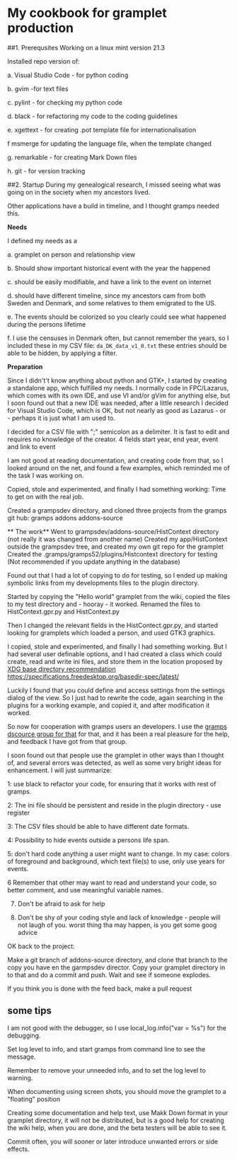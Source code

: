 # My cookbook for gramplet production
##1. Prerequsites
Working on a linux mint version 21.3

Installed repo version of:

a. Visual Studio Code - for python coding

b. gvim -for text files 

c. pylint - for checking my python code

d. black - for refactoring my code to the coding guidelines

e. xgettext - for creating .pot template file for internationalisation 

f msmerge for updating the language file, when the template changed

g. remarkable - for creating Mark Down files

h. git - for version tracking

##2. Startup
During my genealogical research, I missed seeing what was going on in the society when my ancestors lived.

Other applications have a build in timeline, and I thought gramps needed this.

**Needs** 

I defined my needs as a

a. gramplet on person and relationship view

b. Should show important historical event with the year the happened

c. should be easily modifiable, and have a link to the event on internet

d. should have different timeline, since my ancestors cam from both Sweden and Denmark, and some relatives to them emigrated to the US.

e. The events should be colorized so you clearly could see what happened during the persons lifetime 

f. I use the censuses in Denmark often, but cannot remember the years, so I included these in my CSV file: `da_DK_data_v1_0.txt` these entries should be able to be hidden, by applying a filter.

**Preparation**

Since I didn't't know anything about python and GTK+, I started by creating a standalone app, which fulfilled my needs.
I normally code in FPC/Lazarus, which comes with its own IDE, and use VI and/or gVim for anything else, but I soon found out that a new IDE was needed, after a little research I decided for Visual Studio Code, which is OK, but not nearly as good as Lazarus - or - perhaps it is just what I am used to.

I decided for a CSV file with ";" semicolon as a delimiter. It is fast to edit and requires no knowledge of the creator. 4 fields start year, end year, event and link to event

I am not good at reading documentation, and creating code from that, so I looked around on the net, and found a few examples, which reminded me of the task I was working on.

Copied, stole and experimented, and finally I had something working: Time to get on with the real job.

Created a grampsdev directory, and cloned three projects from the gramps git hub:
gramps
addons
addons-source

** The work**
Went to grampsdev/addons-source/HistContext directory (not really it was changed from another name) 
Created my app/HistContext outside the grampsdev tree, and created my own git repo for the gramplet
Created the .gramps/gramps52/plugins/Histcontext directory for testing (Not recommended if you update anything in the database)

Found out that I had a lot of copying to do for testing, so I ended up making symbolic links from my developments files to the plugin directory.

Started by copying the "Hello world" gramplet from the wiki, copied the files to my test directory and - hooray - it worked.
Renamed the files to HistContext.gpr.py and HistContext.py

Then I changed the relevant fields in the HistContect.gpr.py, and started looking for gramplets which loaded a person, and used GTK3 graphics.

I copied, stole and experimented, and finally I had something working. But I had several user definable options, and I had created a class which could create, read and write ini files, and store them in the location proposed by
[XDG base directory recommendation](https://specifications.freedesktop.org/basedir-spec/latest/) https://specifications.freedesktop.org/basedir-spec/latest/

Luckily I found that you could define and access settings from the settings dialog of the view. So I just had to rewrite the code, again searching in the plugins for a working example, and copied it, and after modification it worked.

So now for cooperation with gramps users an developers. I use the [gramps dscource group for that](https://gramps.discourse.group/) for that, and it has been a real pleasure for the help, and feedback I have got from that group.

I soon found out that people use the gramplet in other ways than I thought of, and several errors was detected, as well as some very bright ideas for enhancement. I will just summarize:

1: use black to refactor your code, for ensuring that it works with rest of gramps.

2: The ini file should be persistent and reside in the plugin directory - use register

3: The CSV files should be able to have different date formats.

4: Possibility to hide events outside a persons life span.

5: don't hard code anything a user might want to change. In my case: colors of foreground and background, which text file(s) to use, only use years for events.

6 Remember that other may want to read and understand your code, so better comment, and use meaningful variable names.

7. Don't be afraid to ask for help

8. Don't be shy of your coding style and lack of knowledge - people will not laugh of you. worst thing tha may happen, is you get some goog advice 

  OK back to the project:
  	
 Make a git branch of addons-source directory, and clone that branch to the copy you have en the garmpsdev director.
  Copy your gramplet directory in to that and do a commit and push.
Wait and see if someone explodes.

If you think you is done with the feed back, make a pull request

## some tips
I am not good with the debugger, so I use local_log.info("var = %s") for the debugging.

Set log level to info, and start gramps from command line to see the message.

Remember to remove your unneeded info, and to set the log level to warning.

When documenting using screen shots, you should move the gramplet to a "floating" position

Creating some documentation and help text, use Makk Down format in your gramplet directory, it will not be distributed, but is a good help for creating the wiki help, when you are done, and the beta testers will be able to see it.

Commit often, you will sooner or later introduce unwanted errors or side effects.

 


